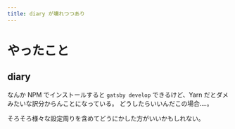 ```yaml
---
title: diary が壊れつつあり
---
```


# やったこと

## diary

なんか NPM でインストールすると `gatsby develop` できるけど、Yarn だとダメみたいな訳分からんことになっている。
どうしたらいいんだこの場合‥‥。

そろそろ様々な設定周りを含めてどうにかした方がいいかもしれない。
